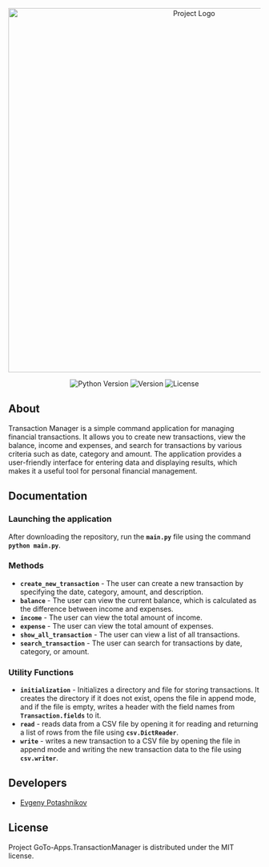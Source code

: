 <p align="center">
      <img src="https://i.ibb.co/HKFSw6T/1.png" alt="Project Logo" width="726">
</p>

<p align="center">
   <img src="https://img.shields.io/badge/Engine-Python_3.12.3-purple" alt="Python Version">
   <img src="https://img.shields.io/badge/Version-v1.0 (Alpha)-blue" alt="Version">
   <img src="https://img.shields.io/badge/License-MIT-green" alt="License">
</p>

## About
Transaction Manager is a simple command application for managing financial transactions. It allows you to create new transactions, view the balance, income and expenses, and search for transactions by various criteria such as date, category and amount. The application provides a user-friendly interface for entering data and displaying results, which makes it a useful tool for personal financial management.

## Documentation
### Launching the application
After downloading the repository, run the **`main.py`** file using the command **`python main.py`**.

### Methods
- **`create_new_transaction`** - The user can create a new transaction by specifying the date, category, amount, and description.
- **`balance`** - The user can view the current balance, which is calculated as the difference between income and expenses.
- **`income`** - The user can view the total amount of income.
- **`expense`** - The user can view the total amount of expenses.
- **`show_all_transaction`** - The user can view a list of all transactions.
- **`search_transaction`** - The user can search for transactions by date, category, or amount.

### Utility Functions
- **`initialization`** - Initializes a directory and file for storing transactions. It creates the directory if it does not exist, opens the file in append mode, and if the file is empty, writes a header with the field names from **`Transaction.fields`** to it.
- **`read`** - reads data from a CSV file by opening it for reading and returning a list of rows from the file using **`csv.DictReader`**.
- **`write`** - writes a new transaction to a CSV file by opening the file in append mode and writing the new transaction data to the file using **`csv.writer`**.

## Developers

- [Evgeny Potashnikov](https://github.com/evgenypotashnikov)

## License
Project GoTo-Apps.TransactionManager is distributed under the MIT license.

